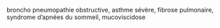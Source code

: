 broncho pneumopathie obstructive, asthme sévère, fibrose pulmonaire, syndrome d’apnées du sommeil, mucoviscidose
